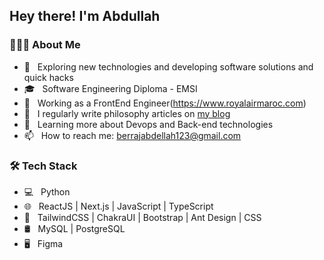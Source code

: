 <h2> Hey there! I'm Abdullah</h2>

<h3> 👨🏻‍💻 About Me </h3>

- 🤔 &nbsp; Exploring new technologies and developing software solutions and quick hacks
- 🎓 &nbsp; Software Engineering Diploma - EMSI
- 💼 &nbsp; Working as a FrontEnd Engineer(https://www.royalairmaroc.com)
- 📝 &nbsp; I regularly write philosophy articles on [my blog](https://philoaleatoire.wordpress.com)
- 🌱 &nbsp; Learning more about Devops and Back-end technologies
- 📫 &nbsp; How to reach me: berrajabdellah123@gmail.com


<h3> 🛠 Tech Stack </h3>

- 💻 &nbsp;  Python
- 🌐 &nbsp;  ReactJS | Next.js | JavaScript | TypeScript
- 💈 &nbsp; TailwindCSS | ChakraUI | Bootstrap | Ant Design | CSS
- 🛢 &nbsp; MySQL | PostgreSQL
- 🖥 &nbsp; Figma
